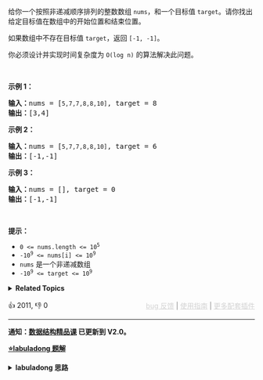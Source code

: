 <p>给你一个按照非递减顺序排列的整数数组 <code>nums</code>，和一个目标值 <code>target</code>。请你找出给定目标值在数组中的开始位置和结束位置。</p>

<p>如果数组中不存在目标值 <code>target</code>，返回&nbsp;<code>[-1, -1]</code>。</p>

<p>你必须设计并实现时间复杂度为&nbsp;<code>O(log n)</code>&nbsp;的算法解决此问题。</p>

<p>&nbsp;</p>

<p><strong>示例 1：</strong></p>

<pre>
<strong>输入：</strong>nums = [<span><code>5,7,7,8,8,10]</code></span>, target = 8
<strong>输出：</strong>[3,4]</pre>

<p><strong>示例&nbsp;2：</strong></p>

<pre>
<strong>输入：</strong>nums = [<span><code>5,7,7,8,8,10]</code></span>, target = 6
<strong>输出：</strong>[-1,-1]</pre>

<p><strong>示例 3：</strong></p>

<pre>
<strong>输入：</strong>nums = [], target = 0
<strong>输出：</strong>[-1,-1]</pre>

<p>&nbsp;</p>

<p><strong>提示：</strong></p>

<ul> 
 <li><code>0 &lt;= nums.length &lt;= 10<sup>5</sup></code></li> 
 <li><code>-10<sup>9</sup>&nbsp;&lt;= nums[i]&nbsp;&lt;= 10<sup>9</sup></code></li> 
 <li><code>nums</code>&nbsp;是一个非递减数组</li> 
 <li><code>-10<sup>9</sup>&nbsp;&lt;= target&nbsp;&lt;= 10<sup>9</sup></code></li> 
</ul>

<details><summary><strong>Related Topics</strong></summary>数组 | 二分查找</details><br>

<div>👍 2011, 👎 0<span style='float: right;'><span style='color: gray;'><a href='https://github.com/labuladong/fucking-algorithm/discussions/939' target='_blank' style='color: lightgray;text-decoration: underline;'>bug 反馈</a> | <a href='https://mp.weixin.qq.com/s/NF8mmVyXVfC1ehdMOsO7Cw' target='_blank' style='color: lightgray;text-decoration: underline;'>使用指南</a> | <a href='https://labuladong.github.io/algo/images/others/%E5%85%A8%E5%AE%B6%E6%A1%B6.jpg' target='_blank' style='color: lightgray;text-decoration: underline;'>更多配套插件</a></span></span></div>

<div id="labuladong"><hr>

**通知：[数据结构精品课](https://aep.h5.xeknow.com/s/1XJHEO) 已更新到 V2.0。**



<p><strong><a href="https://labuladong.github.io/article?qno=34" target="_blank">⭐️labuladong 题解</a></strong></p>
<details><summary><strong>labuladong 思路</strong></summary>

## 基本思路

> 本文有视频版：[二分搜索核心框架套路](https://www.bilibili.com/video/BV1Gt4y1b79Q)

PS：这道题在[《算法小抄》](https://mp.weixin.qq.com/s/tUSovvogbR9StkPWb75fUw) 的第 71 页。

二分搜索的难点就在于如何搜索左侧边界和右侧边界，代码的边界的控制非常考验你的微操，这也是很多人知道二分搜索原理但是很难写对代码的原因。

[二分搜索框架详解](https://labuladong.github.io/article/fname.html?fname=二分查找详解) 专门花了很大篇幅讨论如何写对二分搜索算法，总结来说：

写对二分搜索的关键在于搞清楚搜索边界，到底是开区间还是闭区间？到底应该往左侧收敛还是应该往右侧收敛？

深入的探讨请看详细题解。

**详细题解：[我写了首诗，把二分搜索算法变成了默写题](https://labuladong.github.io/article/fname.html?fname=二分查找详解)**

**标签：[二分搜索](https://mp.weixin.qq.com/mp/appmsgalbum?__biz=MzAxODQxMDM0Mw==&action=getalbum&album_id=2120601117519675393)**

## 解法代码

```java
class Solution {
    public int[] searchRange(int[] nums, int target) {
        return new int[]{left_bound(nums, target), right_bound(nums, target)};
    }

    int left_bound(int[] nums, int target) {
        int left = 0, right = nums.length - 1;
        // 搜索区间为 [left, right]
        while (left <= right) {
            int mid = left + (right - left) / 2;
            if (nums[mid] < target) {
                // 搜索区间变为 [mid+1, right]
                left = mid + 1;
            } else if (nums[mid] > target) {
                // 搜索区间变为 [left, mid-1]
                right = mid - 1;
            } else if (nums[mid] == target) {
                // 收缩右侧边界
                right = mid - 1;
            }
        }
        // 检查出界情况
        if (left >= nums.length || nums[left] != target) {/**<extend up -300>

![](https://labuladong.github.io/algo/images/二分查找/2.jpg)
*/
            return -1;
        }
        return left;
    }

    int right_bound(int[] nums, int target) {
        int left = 0, right = nums.length - 1;
        while (left <= right) {
            int mid = left + (right - left) / 2;
            if (nums[mid] < target) {
                left = mid + 1;
            } else if (nums[mid] > target) {
                right = mid - 1;
            } else if (nums[mid] == target) {
                // 这里改成收缩左侧边界即可
                left = mid + 1;
            }
        }
        // 这里改为检查 right 越界的情况，见下图
        if (right < 0 || nums[right] != target) {/**<extend up -300>

![](https://labuladong.github.io/algo/images/二分查找/4.jpg)
*/
            return -1;
        }
        return right;
    }
}
```

**类似题目**：
  - [704. 二分查找 🟢](/problems/binary-search)
  - [剑指 Offer 53 - I. 在排序数组中查找数字 I 🟢](/problems/zai-pai-xu-shu-zu-zhong-cha-zhao-shu-zi-lcof)

</details>
</div>



